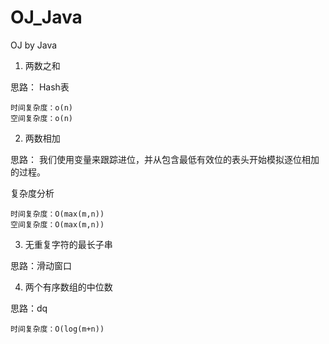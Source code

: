 # OJ_Java
OJ by Java

1. 两数之和

思路： Hash表

    时间复杂度：o(n)
    空间复杂度：o(n)

2. 两数相加

思路：
我们使用变量来跟踪进位，并从包含最低有效位的表头开始模拟逐位相加的过程。

复杂度分析
 
    时间复杂度：O(max(m,n))
    空间复杂度：O(max(m,n))
    
3. 无重复字符的最长子串

思路：滑动窗口

4. 两个有序数组的中位数

思路：dq
    
    时间复杂度：O(log(m+n))

